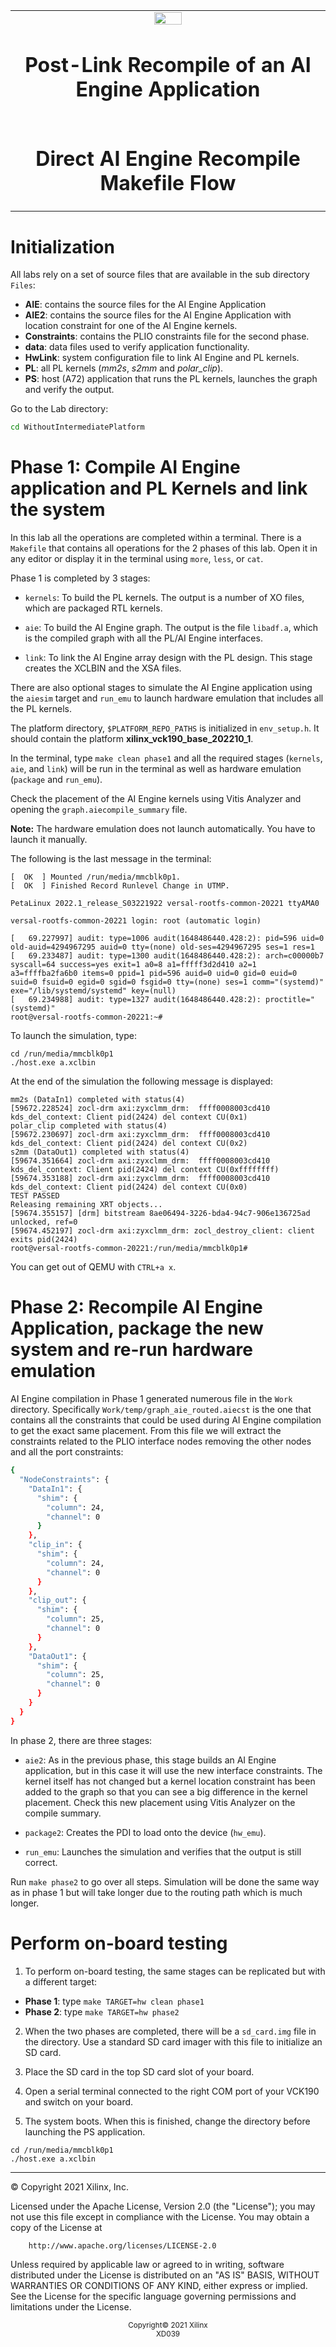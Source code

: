 ﻿<table>
 <tr>
   <td align="center"><img src="https://raw.githubusercontent.com/Xilinx/Image-Collateral/main/xilinx-logo.png" width="30%"/><h1>Post-Link Recompile of an AI Engine Application</h1>
   </td>
 </tr>
 <tr>
 <td align="center"><h1>Direct AI Engine Recompile Makefile Flow</h1>
 </td>
 </tr>

</table>

# Initialization

All labs rely on a set of source files that are available in the sub directory `Files`:
- **AIE**: contains the source files for the AI Engine Application
- **AIE2**: contains the source files for the AI Engine Application with location constraint for one of the AI Engine kernels.
- **Constraints**: contains the PLIO constraints file for the second phase.
- **data**: data files used to verify application functionality.
- **HwLink**: system configuration file to link AI Engine and PL kernels.
- **PL**: all PL kernels (_mm2s_, _s2mm_ and _polar\_clip_).
- **PS**: host (A72) application that runs the PL kernels, launches the graph and verify the output.

Go to the Lab directory:
```BASH
cd WithoutIntermediatePlatform
```



# Phase 1: Compile AI Engine application and PL Kernels and link the system

In this lab all the operations are completed within a terminal. There is a `Makefile` that contains all operations for the 2 phases of this lab.  Open it in any editor or display it in the terminal using `more`, `less`, or `cat`.

Phase 1 is completed by 3 stages:

* `kernels`: To build the PL kernels. The output is a number of XO files, which are packaged RTL kernels.

* `aie`: To build the AI Engine graph. The output is the file `libadf.a`, which is the compiled graph with all the PL/AI Engine interfaces.

* `link`: To link the AI Engine array design with the PL design. This stage creates the XCLBIN and the XSA files.

There are also optional stages to simulate the AI Engine application using the `aiesim` target and `run_emu` to launch hardware emulation that includes all the PL kernels.


The platform directory, `$PLATFORM_REPO_PATHS` is initialized in  `env_setup.h`. It should contain the platform **xilinx_vck190_base_202210_1**.

In the terminal, type `make clean phase1` and all the required stages (`kernels`, `aie`, and `link`) will be run in the terminal as well as hardware emulation (`package` and `run_emu`).

Check the placement of the AI Engine kernels using Vitis Analyzer and opening the `graph.aiecompile_summary` file.

**Note:** The hardware emulation does not launch automatically. You have to launch it manually.

The following is the last message in the terminal:

```
[  OK  ] Mounted /run/media/mmcblk0p1.
[  OK  ] Finished Record Runlevel Change in UTMP.

PetaLinux 2022.1_release_S03221922 versal-rootfs-common-20221 ttyAMA0

versal-rootfs-common-20221 login: root (automatic login)

[   69.227997] audit: type=1006 audit(1648486440.428:2): pid=596 uid=0 old-auid=4294967295 auid=0 tty=(none) old-ses=4294967295 ses=1 res=1
[   69.233487] audit: type=1300 audit(1648486440.428:2): arch=c00000b7 syscall=64 success=yes exit=1 a0=8 a1=fffff3d2d410 a2=1 a3=ffffba2fa6b0 items=0 ppid=1 pid=596 auid=0 uid=0 gid=0 euid=0 suid=0 fsuid=0 egid=0 sgid=0 fsgid=0 tty=(none) ses=1 comm="(systemd)" exe="/lib/systemd/systemd" key=(null)
[   69.234988] audit: type=1327 audit(1648486440.428:2): proctitle="(systemd)"
root@versal-rootfs-common-20221:~#

```

To launch the simulation, type:

```
cd /run/media/mmcblk0p1
./host.exe a.xclbin
```

At the end of the simulation the following message is displayed:

```
mm2s (DataIn1) completed with status(4)
[59672.228524] zocl-drm axi:zyxclmm_drm:  ffff0008003cd410 kds_del_context: Client pid(2424) del context CU(0x1)
polar_clip completed with status(4)
[59672.230697] zocl-drm axi:zyxclmm_drm:  ffff0008003cd410 kds_del_context: Client pid(2424) del context CU(0x2)
s2mm (DataOut1) completed with status(4)
[59674.351664] zocl-drm axi:zyxclmm_drm:  ffff0008003cd410 kds_del_context: Client pid(2424) del context CU(0xffffffff)
[59674.353188] zocl-drm axi:zyxclmm_drm:  ffff0008003cd410 kds_del_context: Client pid(2424) del context CU(0x0)
TEST PASSED
Releasing remaining XRT objects...
[59674.355157] [drm] bitstream 8ae06494-3226-bda4-94c7-906e136725ad unlocked, ref=0
[59674.452197] zocl-drm axi:zyxclmm_drm: zocl_destroy_client: client exits pid(2424)
root@versal-rootfs-common-20221:/run/media/mmcblk0p1#
```

You can get out of QEMU with `CTRL+a x`.


# Phase 2: Recompile AI Engine Application, package the new system and re-run hardware emulation

AI Engine compilation in Phase 1 generated numerous file in the `Work` directory. Specifically `Work/temp/graph_aie_routed.aiecst` is the one that contains all the constraints that could be used during AI Engine compilation to get the exact same placement. From this file we will extract the constraints related to the PLIO interface nodes removing the other nodes and all the port constraints:

```BASH
{
  "NodeConstraints": {
    "DataIn1": {
      "shim": {
        "column": 24,
        "channel": 0
      }
    },
    "clip_in": {
      "shim": {
        "column": 24,
        "channel": 0
      }
    },
    "clip_out": {
      "shim": {
        "column": 25,
        "channel": 0
      }
    },
    "DataOut1": {
      "shim": {
        "column": 25,
        "channel": 0
      }
    }
  }
}
```


In phase 2, there are three stages:



 * `aie2`: As in the previous phase, this stage builds an AI Engine application, but in this case it will use the new interface constraints. The kernel itself has not changed but a kernel location constraint has been added to the graph so that you can see a big difference in the kernel placement. Check this new placement using Vitis Analyzer on the compile summary.

 * `package2`: Creates the PDI to load onto the device (`hw_emu`).

 * `run_emu`: Launches the simulation and verifies that the output is still correct.

Run `make phase2` to go over all steps. Simulation will be done the same way as in phase 1 but will take longer due to the routing path which is much longer.

# Perform on-board testing

1. To perform on-board testing, the same stages can be replicated but with a different target:

- **Phase 1**: type `make TARGET=hw clean phase1`
- **Phase 2**: type `make TARGET=hw phase2`


2. When the two phases are completed, there will be a `sd_card.img` file in the directory. Use a standard SD card imager with this file to initialize an SD card.

3. Place the SD card in the top SD card slot of your board.

4. Open a serial terminal connected to the right COM port of your VCK190 and switch on your board.

5. The system boots. When this is finished, change the directory before launching the PS application.

```
cd /run/media/mmcblk0p1
./host.exe a.xclbin
```



---

&copy; Copyright 2021 Xilinx, Inc.

Licensed under the Apache License, Version 2.0 (the "License");
you may not use this file except in compliance with the License.
You may obtain a copy of the License at

```
    http://www.apache.org/licenses/LICENSE-2.0
```

Unless required by applicable law or agreed to in writing, software
distributed under the License is distributed on an "AS IS" BASIS,
WITHOUT WARRANTIES OR CONDITIONS OF ANY KIND, either express or implied.
See the License for the specific language governing permissions and
limitations under the License.


<p align="center"><sup>Copyright&copy; 2021 Xilinx</sup><br><sup>XD039</sup></br></p>
